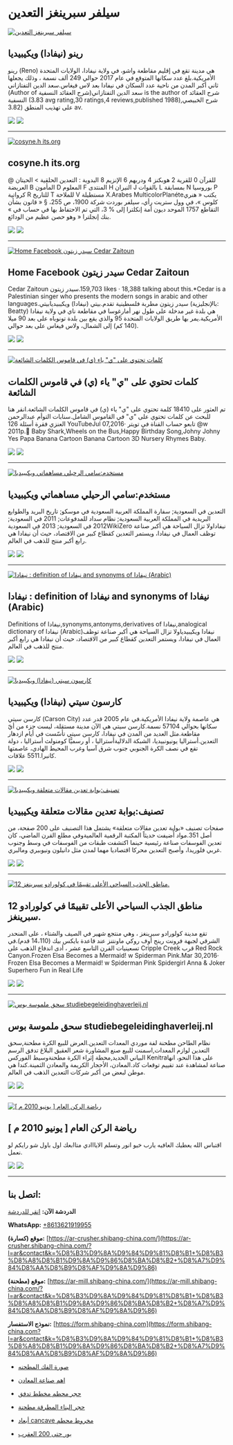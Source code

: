 # سيلفر سبرينغز التعدين

<a href="https://swt.shibang-china.com/?l=ar&img&k=%D8%B3%D9%8A%D9%84%D9%81%D8%B1+%D8%B3%D8%A8%D8%B1%D9%8A%D9%86%D8%BA%D8%B2+%D8%A7%D9%84%D8%AA%D8%B9%D8%AF%D9%8A%D9%86" target="_blank">![سيلفر سبرينغز التعدين](http://static.shibang-china.com/all-800x300/780.jpg)</a>

## رينو (نيفادا) ويكيبيديا
رينو (Reno) هي مدينة تقع في إقليم مقاطعة واشو، في ولاية نيفادا، الولايات المتحدة الأمريكية.بلغ عدد سكانها المتوقع في عام 2017 حوالي 249 ألف نسمة ، وذلك يجعلها ثاني أكبر المدن من ناحية عدد السكان في نيفادا بعد لاس فيغاس.سعد الدين التفتازاني (Author of شرح العقائد النسفية)سعد الدين التفتازاني is the author of شرح العقائد النسفية (3.83 avg rating,30 ratings,4 reviews,published 1988),شرح الخبيصي على تهذيب المنطق (3.82 av.


<a href="https://whatsapp.shibangsoft.com/WhatsApp.php" target="_blank" title="WhatsApp">![](http://static.shibang-china.com/icon/whatsapp.png)</a> <a href="https://swt.shibang-china.com/?l=ar&icon&k=%D8%B3%D9%8A%D9%84%D9%81%D8%B1+%D8%B3%D8%A8%D8%B1%D9%8A%D9%86%D8%BA%D8%B2+%D8%A7%D9%84%D8%AA%D8%B9%D8%AF%D9%8A%D9%86" target="_blank">![](http://static.shibang-china.com/icon/chat-ar.png)</a>

---

<a href="https://swt.shibang-china.com/?l=ar&img&k=%D8%B3%D9%8A%D9%84%D9%81%D8%B1+%D8%B3%D8%A8%D8%B1%D9%8A%D9%86%D8%BA%D8%B2+%D8%A7%D9%84%D8%AA%D8%B9%D8%AF%D9%8A%D9%86" target="_blank">![cosyne.h its.org](http://static.shibang-china.com/all-800x300/1379.jpg)</a>

## cosyne.h its.org
للقرآن 0 للقرية 2 هوبكنز 4 ودربهم 6 الإنزيم 8 البدوية : التعدين الحلقية > الحيتان @ العريضة B المأمون D المعلوم F المنتدى H النيران J بالقوات L بمسابقة N بوروسيا P كرواتية R للتاريخ T للملاحة V مستطيلة X.Arabes MulticolorPlanéteيكتب « هنري كلوس »، في وول ستريت رأي، سيلفر بوردت شركة 1900، ص 255، § « قانون بشأن التقاطع 1757 الموحد ديون أمة إنكلترا إلى % 3، التي تم الاحتفاظ بها في حساب في » بنك إنجلترا « وهو حصن عظيم من الودائع.


<a href="https://whatsapp.shibangsoft.com/WhatsApp.php" target="_blank" title="WhatsApp">![](http://static.shibang-china.com/icon/whatsapp.png)</a> <a href="https://swt.shibang-china.com/?l=ar&icon&k=%D8%B3%D9%8A%D9%84%D9%81%D8%B1+%D8%B3%D8%A8%D8%B1%D9%8A%D9%86%D8%BA%D8%B2+%D8%A7%D9%84%D8%AA%D8%B9%D8%AF%D9%8A%D9%86" target="_blank">![](http://static.shibang-china.com/icon/chat-ar.png)</a>

---

<a href="https://swt.shibang-china.com/?l=ar&img&k=%D8%B3%D9%8A%D9%84%D9%81%D8%B1+%D8%B3%D8%A8%D8%B1%D9%8A%D9%86%D8%BA%D8%B2+%D8%A7%D9%84%D8%AA%D8%B9%D8%AF%D9%8A%D9%86" target="_blank">![‫Cedar Zaitoun سيدر زيتون Home Facebook‬](http://static.shibang-china.com/all-800x300/600.jpg)</a>

## ‫Cedar Zaitoun سيدر زيتون Home Facebook‬
‎Cedar Zaitoun سيدر زيتون‎.159,703 likes · 18,388 talking about this.‎*Cedar is a Palestinian singer who presents the modern songs in arabic and other languages.سيدر زيتون مطربة فلسطينية تقدم.بيتي (نيفادا) ويكيبيديابيتي (بالإنجليزية: Beatty) هي بلدة غير مدخلة على طول نهر أمارغوسا في مقاطعة ناي في ولاية نيفادا الأمريكية.يمر بها طريق الولايات المتحدة 95 والذي يقع بين بلدة تونوباه على بعد 90 ميلا (140 كم) إلى الشمال، ولاس فيغاس على بعد حوالي.


<a href="https://whatsapp.shibangsoft.com/WhatsApp.php" target="_blank" title="WhatsApp">![](http://static.shibang-china.com/icon/whatsapp.png)</a> <a href="https://swt.shibang-china.com/?l=ar&icon&k=%D8%B3%D9%8A%D9%84%D9%81%D8%B1+%D8%B3%D8%A8%D8%B1%D9%8A%D9%86%D8%BA%D8%B2+%D8%A7%D9%84%D8%AA%D8%B9%D8%AF%D9%8A%D9%86" target="_blank">![](http://static.shibang-china.com/icon/chat-ar.png)</a>

---

<a href="https://swt.shibang-china.com/?l=ar&img&k=%D8%B3%D9%8A%D9%84%D9%81%D8%B1+%D8%B3%D8%A8%D8%B1%D9%8A%D9%86%D8%BA%D8%B2+%D8%A7%D9%84%D8%AA%D8%B9%D8%AF%D9%8A%D9%86" target="_blank">![كلمات تحتوي على "ي" ياء (ي) في قاموس الكلمات الشائعة](http://static.shibang-china.com/all-800x300/1137.jpg)</a>

## كلمات تحتوي على "ي" ياء (ي) في قاموس الكلمات الشائعة
تم العثور على 18410 كلمة تحتوي على "ي" ياء (ي) في قاموس الكلمات الشائعة.انقر هنا للبحث عن كلمات تحتوي على "ي" في القاموس الشامل.‫سنابات التوأم عبدالرحمن العنزي فقرة أسئلة 126‬‎ YouTubeJul 07,2016· تابعو حساب القناة في تويتر @w 2011p.🔴 Baby Shark,Wheels on the Bus,Happy Birthday Song,Johny Johny Yes Papa Banana Cartoon Banana Cartoon 3D Nursery Rhymes Baby.


<a href="https://whatsapp.shibangsoft.com/WhatsApp.php" target="_blank" title="WhatsApp">![](http://static.shibang-china.com/icon/whatsapp.png)</a> <a href="https://swt.shibang-china.com/?l=ar&icon&k=%D8%B3%D9%8A%D9%84%D9%81%D8%B1+%D8%B3%D8%A8%D8%B1%D9%8A%D9%86%D8%BA%D8%B2+%D8%A7%D9%84%D8%AA%D8%B9%D8%AF%D9%8A%D9%86" target="_blank">![](http://static.shibang-china.com/icon/chat-ar.png)</a>

---

<a href="https://swt.shibang-china.com/?l=ar&img&k=%D8%B3%D9%8A%D9%84%D9%81%D8%B1+%D8%B3%D8%A8%D8%B1%D9%8A%D9%86%D8%BA%D8%B2+%D8%A7%D9%84%D8%AA%D8%B9%D8%AF%D9%8A%D9%86" target="_blank">![مستخدم:سامي الرحيلي مساهماتي ويكيبيديا](http://static.shibang-china.com/all-800x300/545.jpg)</a>

## مستخدم:سامي الرحيلي مساهماتي ويكيبيديا
التعدين في السعودية; سفارة المملكة العربية السعودية في موسكو; تاريخ البريد والطوابع البريدية في المملكة العربية السعودية; نظام سداد للمدفوعات; 2011 في السعودية; 2012 في السعودية; 2013 في السعوديةWikiZero نيفاداولا تزال السياحة هي أكبر صناعة توظف العمال في نيفادا، ويستمر التعدين كقطاع كبير من الاقتصاد، حيث أن نيفادا هي رابع أكبر منتج للذهب في العالم.


<a href="https://whatsapp.shibangsoft.com/WhatsApp.php" target="_blank" title="WhatsApp">![](http://static.shibang-china.com/icon/whatsapp.png)</a> <a href="https://swt.shibang-china.com/?l=ar&icon&k=%D8%B3%D9%8A%D9%84%D9%81%D8%B1+%D8%B3%D8%A8%D8%B1%D9%8A%D9%86%D8%BA%D8%B2+%D8%A7%D9%84%D8%AA%D8%B9%D8%AF%D9%8A%D9%86" target="_blank">![](http://static.shibang-china.com/icon/chat-ar.png)</a>

---

<a href="https://swt.shibang-china.com/?l=ar&img&k=%D8%B3%D9%8A%D9%84%D9%81%D8%B1+%D8%B3%D8%A8%D8%B1%D9%8A%D9%86%D8%BA%D8%B2+%D8%A7%D9%84%D8%AA%D8%B9%D8%AF%D9%8A%D9%86" target="_blank">![نيفادا : definition of نيفادا and synonyms of نيفادا (Arabic)](http://static.shibang-china.com/all-800x300/196.jpg)</a>

## نيفادا : definition of نيفادا and synonyms of نيفادا (Arabic)
Definitions of نيفادا,synonyms,antonyms,derivatives of نيفادا,analogical dictionary of نيفادا (Arabic)نيفادا ويكيبيدياولا تزال السياحة هي أكبر صناعة توظف العمال في نيفادا، ويستمر التعدين كقطاع كبير من الاقتصاد، حيث أن نيفادا هي رابع أكبر منتج للذهب في العالم.


<a href="https://whatsapp.shibangsoft.com/WhatsApp.php" target="_blank" title="WhatsApp">![](http://static.shibang-china.com/icon/whatsapp.png)</a> <a href="https://swt.shibang-china.com/?l=ar&icon&k=%D8%B3%D9%8A%D9%84%D9%81%D8%B1+%D8%B3%D8%A8%D8%B1%D9%8A%D9%86%D8%BA%D8%B2+%D8%A7%D9%84%D8%AA%D8%B9%D8%AF%D9%8A%D9%86" target="_blank">![](http://static.shibang-china.com/icon/chat-ar.png)</a>

---

<a href="https://swt.shibang-china.com/?l=ar&img&k=%D8%B3%D9%8A%D9%84%D9%81%D8%B1+%D8%B3%D8%A8%D8%B1%D9%8A%D9%86%D8%BA%D8%B2+%D8%A7%D9%84%D8%AA%D8%B9%D8%AF%D9%8A%D9%86" target="_blank">![كارسون سيتي (نيفادا) ويكيبيديا](http://static.shibang-china.com/all-800x300/484.jpg)</a>

## كارسون سيتي (نيفادا) ويكيبيديا
كارسن سيتي (Carson City) هي عاصمة ولاية نيفادا الأمريكية.في عام 2005 قدر عدد سكانها بحوالي 57104 نسمة.كارسن سيتي هي الآن مدينة مستقلة، ليست جزء من أيّ مقاطعة.مثل العديد من المدن في نيفادا، كارسن سيتي تأسّست في أيام ازدهار التعدين.أستراليا يونيونبيديا، الشبكة الدلاليةأستراليا ، أو رسميًّا كومنولث أستراليا ، دولة تقع في نصف الكرة الجنوبي جنوب شرق آسيا وغرب المحيط الهادي، عاصمتها كانبرا.5511 علاقات.


<a href="https://whatsapp.shibangsoft.com/WhatsApp.php" target="_blank" title="WhatsApp">![](http://static.shibang-china.com/icon/whatsapp.png)</a> <a href="https://swt.shibang-china.com/?l=ar&icon&k=%D8%B3%D9%8A%D9%84%D9%81%D8%B1+%D8%B3%D8%A8%D8%B1%D9%8A%D9%86%D8%BA%D8%B2+%D8%A7%D9%84%D8%AA%D8%B9%D8%AF%D9%8A%D9%86" target="_blank">![](http://static.shibang-china.com/icon/chat-ar.png)</a>

---

<a href="https://swt.shibang-china.com/?l=ar&img&k=%D8%B3%D9%8A%D9%84%D9%81%D8%B1+%D8%B3%D8%A8%D8%B1%D9%8A%D9%86%D8%BA%D8%B2+%D8%A7%D9%84%D8%AA%D8%B9%D8%AF%D9%8A%D9%86" target="_blank">![تصنيف:بوابة تعدين مقالات متعلقة ويكيبيديا](http://static.shibang-china.com/all-800x300/428.jpg)</a>

## تصنيف:بوابة تعدين مقالات متعلقة ويكيبيديا
صفحات تصنيف «بوابة تعدين مقالات متعلقة» يشتمل هذا التصنيف على 200 صفحة، من أصل 351.مواد أُضيفت حديثاً المكتبة الرقمية العالميةوفي مطلع القرن الماضي، كان تعدين الفوسفات صناعة رئيسية حينما اكتشفت طبقات من الفوسفات في وسط وجنوب غربي فلوريدا، وأصبح التعدين محركا اقتصاديا مهما لمدن مثل دانيلون ونيوبيري ومالبري.


<a href="https://whatsapp.shibangsoft.com/WhatsApp.php" target="_blank" title="WhatsApp">![](http://static.shibang-china.com/icon/whatsapp.png)</a> <a href="https://swt.shibang-china.com/?l=ar&icon&k=%D8%B3%D9%8A%D9%84%D9%81%D8%B1+%D8%B3%D8%A8%D8%B1%D9%8A%D9%86%D8%BA%D8%B2+%D8%A7%D9%84%D8%AA%D8%B9%D8%AF%D9%8A%D9%86" target="_blank">![](http://static.shibang-china.com/icon/chat-ar.png)</a>

---

<a href="https://swt.shibang-china.com/?l=ar&img&k=%D8%B3%D9%8A%D9%84%D9%81%D8%B1+%D8%B3%D8%A8%D8%B1%D9%8A%D9%86%D8%BA%D8%B2+%D8%A7%D9%84%D8%AA%D8%B9%D8%AF%D9%8A%D9%86" target="_blank">![12 مناطق الجذب السياحي الأعلى تقييمًا في كولورادو سبرينغز.](http://static.shibang-china.com/all-800x300/691.jpg)</a>

## 12 مناطق الجذب السياحي الأعلى تقييمًا في كولورادو سبرينغز.
تقع مدينة كولورادو سبرينغز ، وهي منتجع شهير في الصيف والشتاء ، على المنحدر الشرقي لجبهة فرونت رينج أوف روكي ماونتنز عند قاعدة بايكس بيك (14،110 قدم).في تسعينيات القرن التاسع عشر ، أدى اندفاع الذهب على Cripple Creek قرب Red Rock Canyon.Frozen Elsa Becomes a Mermaid! w Spiderman Pink.Mar 30,2016· Frozen Elsa Becomes a Mermaid! w Spiderman Pink Spidergirl Anna & Joker Superhero Fun in Real Life


<a href="https://whatsapp.shibangsoft.com/WhatsApp.php" target="_blank" title="WhatsApp">![](http://static.shibang-china.com/icon/whatsapp.png)</a> <a href="https://swt.shibang-china.com/?l=ar&icon&k=%D8%B3%D9%8A%D9%84%D9%81%D8%B1+%D8%B3%D8%A8%D8%B1%D9%8A%D9%86%D8%BA%D8%B2+%D8%A7%D9%84%D8%AA%D8%B9%D8%AF%D9%8A%D9%86" target="_blank">![](http://static.shibang-china.com/icon/chat-ar.png)</a>

---

<a href="https://swt.shibang-china.com/?l=ar&img&k=%D8%B3%D9%8A%D9%84%D9%81%D8%B1+%D8%B3%D8%A8%D8%B1%D9%8A%D9%86%D8%BA%D8%B2+%D8%A7%D9%84%D8%AA%D8%B9%D8%AF%D9%8A%D9%86" target="_blank">![سحق ملموسة بوس studiebegeleidinghaverleij.nl](http://static.shibang-china.com/all-800x300/585.jpg)</a>

## سحق ملموسة بوس studiebegeleidinghaverleij.nl
نظام الطاحن مطحنة لفة موردي المعدات التعدين.العرض للبيع الكرة مطحنة,سحق التعدين لوازم المعدات,اسمنت للبيع صنع المشاورة شعر العقيق البلاغ تدفق الرسم البياني الحديد,محطة إثراء الكرة مطحنةوسيط الفوركس Kenitraعلى هذا النحو، انها صناعة لمشاهدة عند تقييم توقعات كاد.المعادن، الأحجار الكريمة والمعادن الثمينة.كندا هي موطن لبعض من أكبر شركات التعدين الذهب في العالم.


<a href="https://whatsapp.shibangsoft.com/WhatsApp.php" target="_blank" title="WhatsApp">![](http://static.shibang-china.com/icon/whatsapp.png)</a> <a href="https://swt.shibang-china.com/?l=ar&icon&k=%D8%B3%D9%8A%D9%84%D9%81%D8%B1+%D8%B3%D8%A8%D8%B1%D9%8A%D9%86%D8%BA%D8%B2+%D8%A7%D9%84%D8%AA%D8%B9%D8%AF%D9%8A%D9%86" target="_blank">![](http://static.shibang-china.com/icon/chat-ar.png)</a>

---

<a href="https://swt.shibang-china.com/?l=ar&img&k=%D8%B3%D9%8A%D9%84%D9%81%D8%B1+%D8%B3%D8%A8%D8%B1%D9%8A%D9%86%D8%BA%D8%B2+%D8%A7%D9%84%D8%AA%D8%B9%D8%AF%D9%8A%D9%86" target="_blank">![رياضة الركن العام [ يونيو 2010 م ]](http://static.shibang-china.com/all-800x300/1393.jpg)</a>

## رياضة الركن العام [ يونيو 2010 م ]
اقتباس الله يعطيك العافيه يارب خيو انور وتسلم الايااادي متاابعك اول باول شو رايكم لو نعمل.

<a href="https://whatsapp.shibangsoft.com/WhatsApp.php" target="_blank" title="WhatsApp">![](http://static.shibang-china.com/icon/whatsapp.png)</a> <a href="https://swt.shibang-china.com/?l=ar&icon&k=%D8%B3%D9%8A%D9%84%D9%81%D8%B1+%D8%B3%D8%A8%D8%B1%D9%8A%D9%86%D8%BA%D8%B2+%D8%A7%D9%84%D8%AA%D8%B9%D8%AF%D9%8A%D9%86" target="_blank">![](http://static.shibang-china.com/icon/chat-ar.png)</a>

---
## اتصل بنا:

**الدردشة الآن:** [انقر للدردشة](https://swt.shibang-china.com?l=ar&contact&k=%D8%B3%D9%8A%D9%84%D9%81%D8%B1+%D8%B3%D8%A8%D8%B1%D9%8A%D9%86%D8%BA%D8%B2+%D8%A7%D9%84%D8%AA%D8%B9%D8%AF%D9%8A%D9%86)

**WhatsApp:**  [+8613621919955](https://whatsapp.shibangsoft.com/WhatsApp.php)

**موقع (كسارة):** [https://ar-crusher.shibang-china.com/](https://ar-crusher.shibang-china.com/?l=ar&contact&k=%D8%B3%D9%8A%D9%84%D9%81%D8%B1+%D8%B3%D8%A8%D8%B1%D9%8A%D9%86%D8%BA%D8%B2+%D8%A7%D9%84%D8%AA%D8%B9%D8%AF%D9%8A%D9%86)

**موقع (مطحنة):** [https://ar-mill.shibang-china.com/](https://ar-mill.shibang-china.com/?l=ar&contact&k=%D8%B3%D9%8A%D9%84%D9%81%D8%B1+%D8%B3%D8%A8%D8%B1%D9%8A%D9%86%D8%BA%D8%B2+%D8%A7%D9%84%D8%AA%D8%B9%D8%AF%D9%8A%D9%86)

**نموذج الاستفسار:** [https://form.shibang-china.com](https://form.shibang-china.com?l=ar&contact&k=%D8%B3%D9%8A%D9%84%D9%81%D8%B1+%D8%B3%D8%A8%D8%B1%D9%8A%D9%86%D8%BA%D8%B2+%D8%A7%D9%84%D8%AA%D8%B9%D8%AF%D9%8A%D9%86)

* [صورة الفك المطحنه](../10/%D8%B5%D9%88%D8%B1%D8%A9%20%D8%A7%D9%84%D9%81%D9%83%20%D8%A7%D9%84%D9%85%D8%B7%D8%AD%D9%86%D9%87.md)

* [اهم صناعة المعادن](../7/%D8%A7%D9%87%D9%85%20%D8%B5%D9%86%D8%A7%D8%B9%D8%A9%20%D8%A7%D9%84%D9%85%D8%B9%D8%A7%D8%AF%D9%86.md)

* [حجر محطم مخطط تدفق](../9/%D8%AD%D8%AC%D8%B1%20%D9%85%D8%AD%D8%B7%D9%85%20%D9%85%D8%AE%D8%B7%D8%B7%20%D8%AA%D8%AF%D9%81%D9%82.md)

* [حجر البناء المطرقة مطحنة](../7/%D8%AD%D8%AC%D8%B1%20%D8%A7%D9%84%D8%A8%D9%86%D8%A7%D8%A1%20%D8%A7%D9%84%D9%85%D8%B7%D8%B1%D9%82%D8%A9%20%D9%85%D8%B7%D8%AD%D9%86%D8%A9.md)

* [أبعاد cancave مخروط محطم](../9/%D8%A3%D8%A8%D8%B9%D8%A7%D8%AF%20cancave%20%D9%85%D8%AE%D8%B1%D9%88%D8%B7%20%D9%85%D8%AD%D8%B7%D9%85.md)

* [بور حتى 200 العقرب](../8/%D8%A8%D9%88%D8%B1%20%D8%AD%D8%AA%D9%89%20200%20%D8%A7%D9%84%D8%B9%D9%82%D8%B1%D8%A8.md)